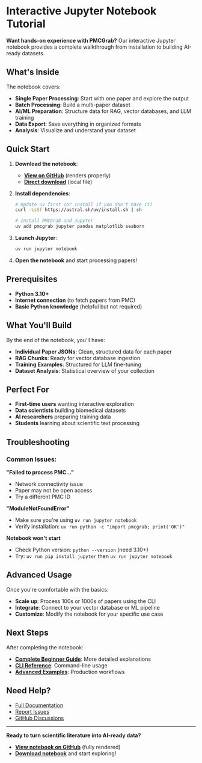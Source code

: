 # Interactive Jupyter Notebook Tutorial

**Want hands-on experience with PMCGrab?** Our interactive Jupyter notebook provides a complete walkthrough from installation to building AI-ready datasets.

## What's Inside

The notebook covers:

- **Single Paper Processing**: Start with one paper and explore the output
- **Batch Processing**: Build a multi-paper dataset
- **AI/ML Preparation**: Structure data for RAG, vector databases, and LLM training
- **Data Export**: Save everything in organized formats
- **Analysis**: Visualize and understand your dataset

## Quick Start

1. **Download the notebook**:
   - **[View on GitHub](https://github.com/rajdeepmondaldotcom/pmcgrab/blob/main/examples/pmcgrab_tutorial.ipynb)** (renders properly)
   - **[Direct download](../../examples/pmcgrab_tutorial.ipynb)** (local file)

2. **Install dependencies**:

   ```bash
   # Update uv first (or install if you don't have it)
   curl -LsSf https://astral.sh/uv/install.sh | sh

   # Install PMCGrab and Jupyter
   uv add pmcgrab jupyter pandas matplotlib seaborn
   ```

3. **Launch Jupyter**:

   ```bash
   uv run jupyter notebook
   ```

4. **Open the notebook** and start processing papers!

## Prerequisites

- **Python 3.10+**
- **Internet connection** (to fetch papers from PMC)
- **Basic Python knowledge** (helpful but not required)

## What You'll Build

By the end of the notebook, you'll have:

- **Individual Paper JSONs**: Clean, structured data for each paper
- **RAG Chunks**: Ready for vector database ingestion
- **Training Examples**: Structured for LLM fine-tuning
- **Dataset Analysis**: Statistical overview of your collection

## Perfect For

- **First-time users** wanting interactive exploration
- **Data scientists** building biomedical datasets
- **AI researchers** preparing training data
- **Students** learning about scientific text processing

## Troubleshooting

### Common Issues:

**"Failed to process PMC..."**

- Network connectivity issue
- Paper may not be open access
- Try a different PMC ID

**"ModuleNotFoundError"**

- Make sure you're using `uv run jupyter notebook`
- Verify installation: `uv run python -c "import pmcgrab; print('OK')"`

**Notebook won't start**

- Check Python version: `python --version` (need 3.10+)
- Try: `uv run pip install jupyter` then `uv run jupyter notebook`

## Advanced Usage

Once you're comfortable with the basics:

- **Scale up**: Process 100s or 1000s of papers using the CLI
- **Integrate**: Connect to your vector database or ML pipeline
- **Customize**: Modify the notebook for your specific use case

## Next Steps

After completing the notebook:

- **[Complete Beginner Guide](complete-beginner-guide.md)**: More detailed explanations
- **[CLI Reference](../user-guide/cli.md)**: Command-line usage
- **[Advanced Examples](../examples/advanced-usage.md)**: Production workflows

## Need Help?

- [Full Documentation](https://rajdeepmondaldotcom.github.io/pmcgrab/)
- [Report Issues](https://github.com/rajdeepmondaldotcom/pmcgrab/issues)
- [GitHub Discussions](https://github.com/rajdeepmondaldotcom/pmcgrab/discussions)

---

**Ready to turn scientific literature into AI-ready data?**

- **[View notebook on GitHub](https://github.com/rajdeepmondaldotcom/pmcgrab/blob/main/examples/pmcgrab_tutorial.ipynb)** (fully rendered)
- **[Download notebook](../../examples/pmcgrab_tutorial.ipynb)** and start exploring!
